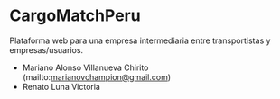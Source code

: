 # CargoMatchPeru
Plataforma web para una empresa intermediaria entre transportistas y empresas/usuarios.

- Mariano Alonso Villanueva Chirito (mailto:marianovchampion@gmail.com)
- Renato Luna Victoria
